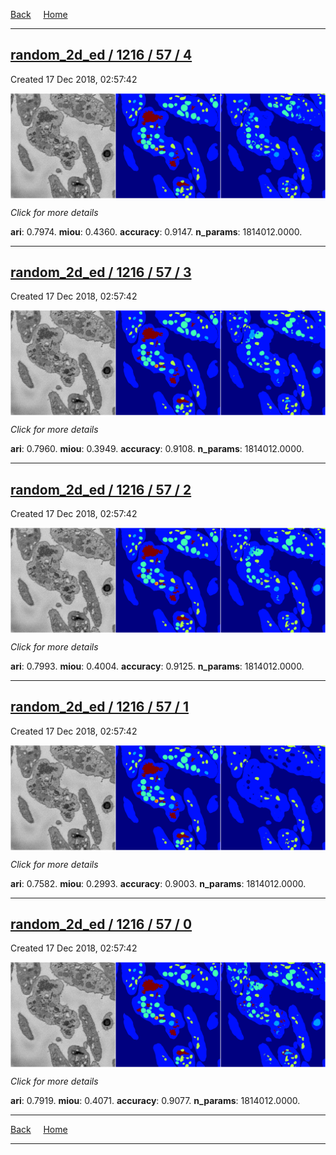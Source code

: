 
[Back](..)&nbsp;&nbsp;&nbsp;&nbsp;&nbsp;[Home](https://leapmanlab.github.io/snapshots)

---

<div class="summary"><a href="4"><h2>random_2d_ed / 1216 / 57 / 4</h2></a><p>Created 17 Dec 2018, 02:57:42
</p><a href="4"><img src="4/media/summary.png" align="center"></a><p>
<i>Click for more details</i>
</p></div>

**ari**: 0.7974. **miou**: 0.4360. **accuracy**: 0.9147. **n_params**: 1814012.0000. 

---

<div class="summary"><a href="3"><h2>random_2d_ed / 1216 / 57 / 3</h2></a><p>Created 17 Dec 2018, 02:57:42
</p><a href="3"><img src="3/media/summary.png" align="center"></a><p>
<i>Click for more details</i>
</p></div>

**ari**: 0.7960. **miou**: 0.3949. **accuracy**: 0.9108. **n_params**: 1814012.0000. 

---

<div class="summary"><a href="2"><h2>random_2d_ed / 1216 / 57 / 2</h2></a><p>Created 17 Dec 2018, 02:57:42
</p><a href="2"><img src="2/media/summary.png" align="center"></a><p>
<i>Click for more details</i>
</p></div>

**ari**: 0.7993. **miou**: 0.4004. **accuracy**: 0.9125. **n_params**: 1814012.0000. 

---

<div class="summary"><a href="1"><h2>random_2d_ed / 1216 / 57 / 1</h2></a><p>Created 17 Dec 2018, 02:57:42
</p><a href="1"><img src="1/media/summary.png" align="center"></a><p>
<i>Click for more details</i>
</p></div>

**ari**: 0.7582. **miou**: 0.2993. **accuracy**: 0.9003. **n_params**: 1814012.0000. 

---

<div class="summary"><a href="0"><h2>random_2d_ed / 1216 / 57 / 0</h2></a><p>Created 17 Dec 2018, 02:57:42
</p><a href="0"><img src="0/media/summary.png" align="center"></a><p>
<i>Click for more details</i>
</p></div>

**ari**: 0.7919. **miou**: 0.4071. **accuracy**: 0.9077. **n_params**: 1814012.0000. 

---

[Back](..)&nbsp;&nbsp;&nbsp;&nbsp;&nbsp;[Home](https://leapmanlab.github.io/snapshots)

---